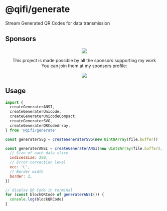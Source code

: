 # @qifi/generate

Stream Generated QR Codes for data transmission

## Sponsors

<p align="center">
  <a href="https://github.com/sponsors/LittleSound">
    <img src="https://cdn.jsdelivr.net/gh/littlesound/sponsors/sponsors.svg"/>
  </a>
</p>

<p align="center">
  This project is made possible by all the sponsors supporting my work <br>
  You can join them at my sponsors profile:
</p>
<p align="center"><a href="https://github.com/sponsors/LittleSound"><img src="https://img.shields.io/static/v1?label=Sponsor&message=%E2%9D%A4&logo=GitHub&color=%23fe8e86&style=for-the-badge" /></a></p>

## Usage

```javascript
import {
  createGeneraterANSI,
  createGeneraterUnicode,
  createGeneraterUnicodeCompact,
  createGeneraterSVG,
  createGeneraterQRCodeArray,
} from '@qifi/generate'

const generaterSvg = createGeneraterSVG(new Uint8Array(file.buffer))

const generaterANSI = createGeneraterANSI(new Uint8Array(file.buffer), {
  // Size of each data slice
  indicesSize: 250,
  // Error correction level
  ecc: 'L',
  // Border width
  border: 2,
})

// display QR Code in terminal
for (const blockQRCode of generaterANSI()) {
  console.log(blockQRCode)
}

```
